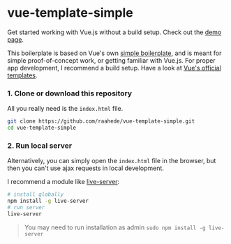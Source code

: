 # vue-template-simple
Get started working with Vue.js without a build setup. Check out the [demo page](https://raahede.github.io/vue-template-simple/).

This boilerplate is based on Vue's own [simple boilerplate](https://github.com/vuejs-templates/simple), and is meant for simple proof-of-concept work, or getting familiar with Vue.js. For proper app development, I recommend a build setup. Have a look at [Vue's official templates](https://github.com/vuejs-templates).

### 1. Clone or download this repository
All you really need is the `index.html` file.

```zsh
git clone https://github.com/raahede/vue-template-simple.git
cd vue-template-simple
```

### 2. Run local server
Alternatively, you can simply open the `index.html` file in the browser, but then you can't use ajax requests in local development.

I recommend a module like [live-server](https://www.npmjs.com/package/live-server):

```zsh
# install globally
npm install -g live-server
# run server
live-server
```
> You may need to run installation as admin `sudo npm install -g live-server`
